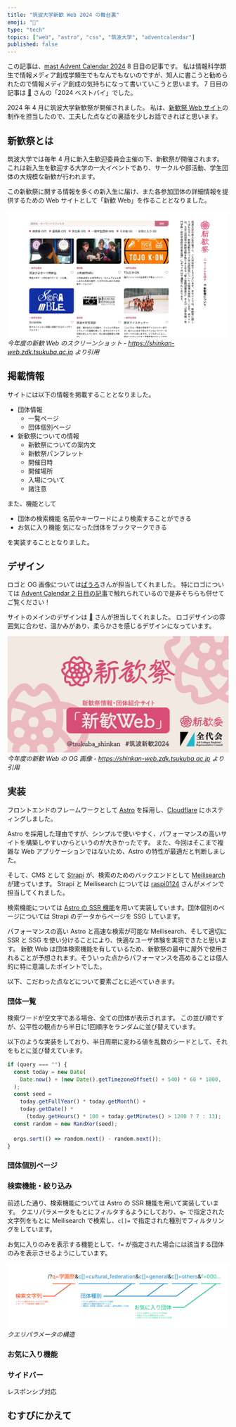 ```yaml
---
title: "筑波大学新歓 Web 2024 の舞台裏"
emoji: "🌸"
type: "tech"
topics: ["web", "astro", "css", "筑波大学", "adventcalendar"]
published: false
---
```


この記事は、[mast Advent Calendar 2024](https://adventar.org/calendars/10425) 8 日目の記事です。
私は情報科学類生で情報メディア創成学類生でもなんでもないのですが、知人に書こうと勧められたので情報メディア創成の気持ちになって書いていこうと思います。
7 日目の記事は [🍏](https://x.com/ao_ringo_uni) さんの「2024 ベストバイ」でした。

2024 年 4 月に筑波大学新歓祭が開催されました。
私は、[新歓祭 Web サイト](https://shinkan-web.zdk.tsukuba.ac.jp/)の制作を担当したので、工夫した点などの裏話を少しお話できればと思います。

## 新歓祭とは

筑波大学では毎年 4 月に新入生歓迎委員会主催の下、新歓祭が開催されます。
これは新入生を歓迎する大学の一大イベントであり、サークルや部活動、学生団体の大規模な新歓が行われます。

この新歓祭に関する情報を多くの新入生に届け、また各参加団体の詳細情報を提供するための Web サイトとして「新歓 Web」を作ることとなりました。

![新歓 Web のスクリーンショット。上部には検索バーが表示され中央部に団体が一覧表示されている。サイドバーに新歓祭のロゴが大きく表示されている。](/images/tsukuba-shinkan-web/screenshot.png)
_今年度の新歓 Web のスクリーンショット - https://shinkan-web.zdk.tsukuba.ac.jp より引用_

## 掲載情報

サイトには以下の情報を掲載することとなりました。

- 団体情報
  - 一覧ページ
  - 団体個別ページ
- 新歓祭についての情報
  - 新歓祭についての案内文
  - 新歓祭パンフレット
  - 開催日時
  - 開催場所
  - 入場について
  - 諸注意

また、機能として

- 団体の検索機能
  名前やキーワードにより検索することができる
- お気に入り機能
  気になった団体をブックマークできる

を実装することとなりました。

## デザイン

ロゴと OG 画像については[ぱうろ](https://x.com/210on)さんが担当してくれました。
特にロゴについては [Advent Calendar 2 日目の記事](https://note.com/210on/n/n9cc7c8b2a54e)で触れられているので是非そちらも併せてご覧ください！

サイトのメインのデザインは [🍏](https://x.com/ao_ringo_uni) さんが担当してくれました。
ロゴデザインの雰囲気に合わせ、温かみがあり、柔らかさを感じるデザインになっています。

![新歓 Web の OG 画像。中央部に新歓祭のロゴと「新歓祭情報・団体紹介サイト 新歓 Web」と書かれている。](/images/tsukuba-shinkan-web/og-image.png)
_今年度の新歓 Web の OG 画像 - https://shinkan-web.zdk.tsukuba.ac.jp より引用_

## 実装

フロントエンドのフレームワークとして [Astro](https://astro.build/) を採用し、[Cloudflare](https://www.cloudflare.com/) にホスティングしました。

Astro を採用した理由ですが、シンプルで使いやすく、パフォーマンスの高いサイトを構築しやすいからというのが大きかったです。
また、今回はそこまで複雑な Web アプリケーションではないため、Astro の特性が最適だと判断しました。

そして、CMS として [Strapi](https://strapi.io/) が、検索のためのバックエンドとして [Meilisearch](https://www.meilisearch.com/) が建っています。
Strapi と Meilisearch については [raspi0124](https://x.com/raspi0124) さんがメインで担当してくれました。

検索機能については [Astro の SSR 機能](https://docs.astro.build/en/guides/on-demand-rendering/)を用いて実装しています。団体個別のページについては Strapi のデータからページを SSG しています。

パフォーマンスの高い Astro と高速な検索が可能な Meilisearch、そして適切に SSR と SSG を使い分けることにより、快適なユーザ体験を実現できたと思います。
新歓 Web は団体検索機能を有しているため、新歓祭の最中に屋外で使用されることが予想されます。そういった点からパフォーマンスを高めることは個人的に特に意識したポイントでした。

以下、こだわった点などについて要素ごとに述べていきます。

### 団体一覧

検索ワードが空文字である場合、全ての団体が表示されます。
この並び順ですが、公平性の観点から半日に1回順序をランダムに並び替えています。

以下のような実装をしており、半日周期に変わる値を乱数のシードとして、それをもとに並び替えています。

```ts
if (query === "") {
  const today = new Date(
    Date.now() + (new Date().getTimezoneOffset() + 540) * 60 * 1000,
  );
  const seed =
    today.getFullYear() * today.getMonth() +
    today.getDate() *
      (today.getHours() * 100 + today.getMinutes() > 1200 ? 7 : 13);
  const random = new RandXor(seed);

  orgs.sort(() => random.next() - random.next());
}
```

### 団体個別ページ

### 検索機能・絞り込み

前述した通り、検索機能については Astro の SSR 機能を用いて実装しています。
クエリパラメータをもとにフィルタするようにしており、`q=` で指定された文字列をもとに Meilisearch で検索し、`c[]=` で指定された種別でフィルタリングをしています。

お気に入りのみを表示する機能として、`f=` が指定された場合には該当する団体のみを表示させるようにしています。

![クエリパラメータの構造の説明](/images/tsukuba-shinkan-web/query.png)
_クエリパラメータの構造_

### お気に入り機能

### サイドバー

レスポンシブ対応

## むすびにかえて
